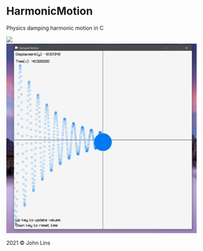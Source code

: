 # HarmonicMotion
Physics damping harmonic motion in C

<img src="assets/dhm.gif"/>
<img src="assets/harmonicmotion.png"/>

2021 © John Lins
